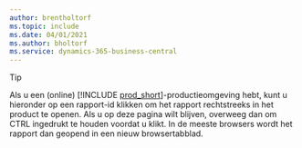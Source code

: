 ```yaml
---
author: brentholtorf
ms.topic: include
ms.date: 04/01/2021
ms.author: bholtorf
ms.service: dynamics-365-business-central
---
```


> [!TIP]
> Als u een (online) [!INCLUDE [prod_short](prod_short.md)]-productieomgeving hebt, kunt u hieronder op een rapport-id klikken om het rapport rechtstreeks in het product te openen. Als u op deze pagina wilt blijven, overweeg dan om CTRL ingedrukt te houden voordat u klikt. In de meeste browsers wordt het rapport dan geopend in een nieuw browsertabblad. 